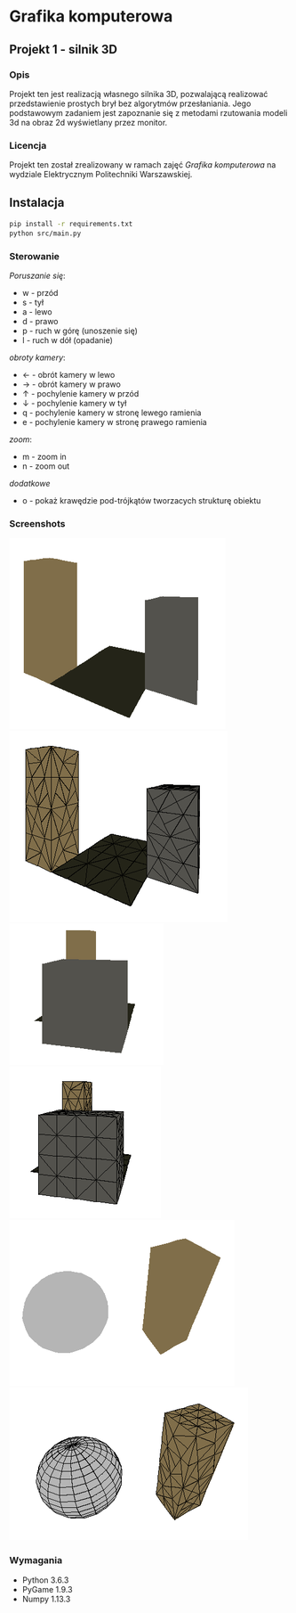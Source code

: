 # Grafika komputerowa 
## Projekt 1 - silnik 3D

### Opis
Projekt ten jest realizacją własnego silnika 3D, pozwalającą realizować
przedstawienie prostych brył bez algorytmów przesłaniania. Jego podstawowym 
zadaniem jest zapoznanie się z metodami rzutowania modeli 3d na obraz 2d
wyświetlany przez monitor.

### Licencja
Projekt ten został zrealizowany w ramach zajęć _Grafika komputerowa_ na wydziale 
Elektrycznym Politechniki Warszawskiej. 

## Instalacja
```bash
pip install -r requirements.txt
python src/main.py
```

### Sterowanie
*Poruszanie się*:
* w - przód
* s - tył
* a - lewo 
* d - prawo
* p - ruch w górę (unoszenie się)
* l - ruch w dół (opadanie)

*obroty kamery*:
* ← - obrót kamery w lewo
* → - obrót kamery w prawo
* ↑ - pochylenie kamery w przód
* ↓ - pochylenie kamery w tył
* q - pochylenie kamery w stronę lewego ramienia
* e - pochylenie kamery w stronę prawego ramienia

*zoom*:
* m - zoom in
* n - zoom out

*dodatkowe*
* o - pokaż krawędzie pod-trójkątów tworzacych strukturę obiektu


### Screenshots
![screnshot](https://github.com/drapek/python_3D_engine/blob/master/docs/screenshot_1.png?raw=true)
![screnshot](https://github.com/drapek/python_3D_engine/blob/master/docs/screenshot_2.png?raw=true)
![screnshot](https://github.com/drapek/python_3D_engine/blob/master/docs/screenshot_3.png?raw=true)
![screnshot](https://github.com/drapek/python_3D_engine/blob/master/docs/screenshot_4.png?raw=true)
![screnshot](https://github.com/drapek/python_3D_engine/blob/master/docs/screenshot_5.png?raw=true)
![screnshot](https://github.com/drapek/python_3D_engine/blob/master/docs/screenshot_6.png?raw=true)

### Wymagania
* Python 3.6.3
* PyGame 1.9.3
* Numpy 1.13.3
